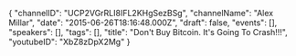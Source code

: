 {
    "channelID": "UCP2VGrRLI8IFL2KHgSezBSg",
    "channelName": "Alex Millar",
    "date": "2015-06-26T18:16:48.000Z",
    "draft": false,
    "events": [],
    "speakers": [],
    "tags": [],
    "title": "Don't Buy Bitcoin. It's Going To Crash!!!",
    "youtubeID": "XbZ8zDpX2Mg"
}
